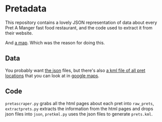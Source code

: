 Pretadata
=========
This repository contains a lovely JSON representation of data about every Pret A Manger fast food restaurant, and the code used to extract it from their website.

And [a map](https://maps.google.com/maps?q=https://raw.githubusercontent.com/jonty/pretadata/master/prets.kml). Which was the reason for doing this.

Data
----
You probably want [the json](json/) files, but there's also [a kml file of all pret locations](prets.kml) that you can look at in [google maps](https://maps.google.com/maps?q=https://raw.githubusercontent.com/jonty/pretadata/master/prets.kml).

Code
----
```pretascraper.py``` grabs all the html pages about each pret into ```raw_prets```, ```extractprets.py``` extracts the information from the html pages and drops json files into ```json```, ```pretkml.py``` uses the json files to generate ```prets.kml```.
